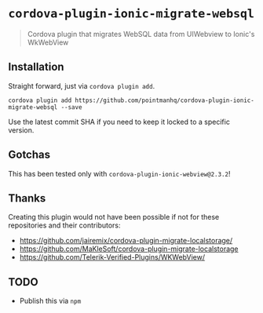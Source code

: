 # `cordova-plugin-ionic-migrate-websql`

> Cordova plugin that migrates WebSQL data from UIWebview to Ionic's WkWebView

## Installation

Straight forward, just via `cordova plugin add`.

```
cordova plugin add https://github.com/pointmanhq/cordova-plugin-ionic-migrate-websql --save
```

Use the latest commit SHA if you need to keep it locked to a specific version.

## Gotchas

This has been tested only with `cordova-plugin-ionic-webview@2.3.2`!

## Thanks

Creating this plugin would not have been possible if not for these repositories and their contributors:

* https://github.com/jairemix/cordova-plugin-migrate-localstorage/
* https://github.com/MaKleSoft/cordova-plugin-migrate-localstorage
* https://github.com/Telerik-Verified-Plugins/WKWebView/

## TODO 

* Publish this via `npm`
